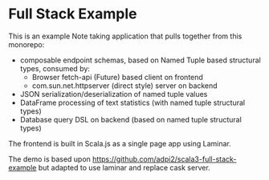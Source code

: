 # Full Stack Example

This is an example Note taking application that pulls together from this monorepo:
- composable endpoint schemas, based on Named Tuple based structural types, consumed by:
  - Browser fetch-api (Future) based client on frontend
  - com.sun.net.httpserver (direct style) server on backend
- JSON serialization/deserialization of named tuple values
- DataFrame processing of text statistics (with named tuple structural types)
- Database query DSL on backend (based on named tuple structural types)

The frontend is built in Scala.js as a single page app using Laminar.

The demo is based upon https://github.com/adpi2/scala3-full-stack-example
but adapted to use laminar and replace cask server.
